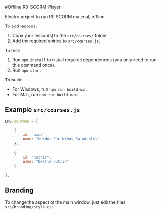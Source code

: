 #Offline RD-SCORM-Player

Electro project to run RD SCORM material, offline.

To add lessons:

1. Copy your lesson(s) to the `src/courses/` folder.
2. Add the required entries to `src/courses.js`.

To test:

1. Run `npm install` to install required dependencies (you only need to run this command once).
2. Run `npm start`.

To build:

- For Windows, run `npm run build-win`.
- For Mac, run `npm run build-mac`.

## Example `src/courses.js`

```javascript
LMS.courses = [

	{
		id: "uxns",
		name: "Unidos Por Niños Saludables"
	},

	{
		id: "nutrir",
		name: "Nestlé Nutrir"
	}

];
```

## Branding

To change the aspect of the main window, just edit the files `src/branding/style.css`

